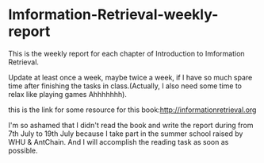 # Imformation-Retrieval-weekly-report
This is the weekly report for each chapter of Introduction to Imformation Retrieval. 

Update at least once a week, maybe twice a week, if I have so much spare time after finishing the tasks in class.(Actually, I also need some time to relax like playing games Ahhhhhhh).


this is the link for some resource for this book:http://informationretrieval.org

I'm so ashamed that I didn't read the book and write the report during from 7th July to 19th July because I take part in the summer school raised by WHU & AntChain.
And I will accomplish the reading task as soon as possible.
